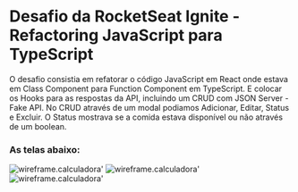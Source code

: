 # Desafio da RocketSeat Ignite - Refactoring JavaScript para TypeScript

 O desafio consistia em refatorar o código JavaScript em React onde estava em Class Component para Function Component em TypeScript. E colocar os Hooks para  as respostas da API, incluindo um CRUD com JSON Server - Fake API. No CRUD através de um modal podiamos Adicionar, Editar, Status e Excluir. O Status mostrava se a comida estava disponível ou não através de um boolean.

### As telas abaixo: 
![wireframe.calculadora](https://github.com/Giuzntt/Assets/blob/main/Desafio%20Rocket%20Seat%20Refactoring/tela-total.jpg)'
![wireframe.calculadora](https://github.com/Giuzntt/Assets/blob/main/Desafio%20Rocket%20Seat%20Refactoring/add-prato.jpg)'
![wireframe.calculadora](https://github.com/Giuzntt/Assets/blob/main/Desafio%20Rocket%20Seat%20Refactoring/update-prato.jpg)'